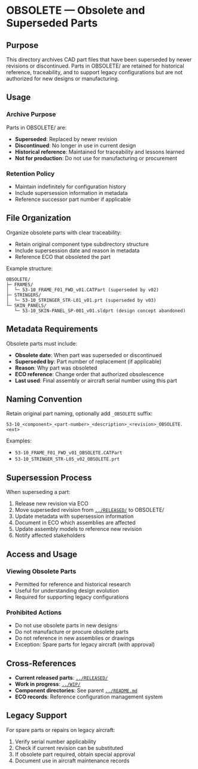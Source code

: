 # OBSOLETE — Obsolete and Superseded Parts

## Purpose

This directory archives CAD part files that have been superseded by newer revisions or discontinued. Parts in OBSOLETE/ are retained for historical reference, traceability, and to support legacy configurations but are not authorized for new designs or manufacturing.

## Usage

### Archive Purpose
Parts in OBSOLETE/ are:
- **Superseded**: Replaced by newer revision
- **Discontinued**: No longer in use in current design
- **Historical reference**: Maintained for traceability and lessons learned
- **Not for production**: Do not use for manufacturing or procurement

### Retention Policy
- Maintain indefinitely for configuration history
- Include supersession information in metadata
- Reference successor part number if applicable

## File Organization

Organize obsolete parts with clear traceability:
- Retain original component type subdirectory structure
- Include supersession date and reason in metadata
- Reference ECO that obsoleted the part

Example structure:
```
OBSOLETE/
├─ FRAMES/
│  └─ 53-10_FRAME_F01_FWD_v01.CATPart (superseded by v02)
├─ STRINGERS/
│  └─ 53-10_STRINGER_STR-L01_v01.prt (superseded by v03)
└─ SKIN_PANELS/
   └─ 53-10_SKIN-PANEL_SP-001_v01.sldprt (design concept abandoned)
```

## Metadata Requirements

Obsolete parts must include:
- **Obsolete date**: When part was superseded or discontinued
- **Superseded by**: Part number of replacement (if applicable)
- **Reason**: Why part was obsoleted
- **ECO reference**: Change order that authorized obsolescence
- **Last used**: Final assembly or aircraft serial number using this part

## Naming Convention

Retain original part naming, optionally add `_OBSOLETE` suffix:
```
53-10_<component>_<part-number>_<description>_<revision>_OBSOLETE.<ext>
```

Examples:
- `53-10_FRAME_F01_FWD_v01_OBSOLETE.CATPart`
- `53-10_STRINGER_STR-L05_v02_OBSOLETE.prt`

## Supersession Process

When superseding a part:
1. Release new revision via ECO
2. Move superseded revision from [`../RELEASED/`](../RELEASED/) to OBSOLETE/
3. Update metadata with supersession information
4. Document in ECO which assemblies are affected
5. Update assembly models to reference new revision
6. Notify affected stakeholders

## Access and Usage

### Viewing Obsolete Parts
- Permitted for reference and historical research
- Useful for understanding design evolution
- Required for supporting legacy configurations

### Prohibited Actions
- Do not use obsolete parts in new designs
- Do not manufacture or procure obsolete parts
- Do not reference in new assemblies or drawings
- Exception: Spare parts for legacy aircraft (with approval)

## Cross-References

- **Current released parts**: [`../RELEASED/`](../RELEASED/)
- **Work in progress**: [`../WIP/`](../WIP/)
- **Component directories**: See parent [`../README.md`](../README.md)
- **ECO records**: Reference configuration management system

## Legacy Support

For spare parts or repairs on legacy aircraft:
1. Verify serial number applicability
2. Check if current revision can be substituted
3. If obsolete part required, obtain special approval
4. Document use in aircraft maintenance records
